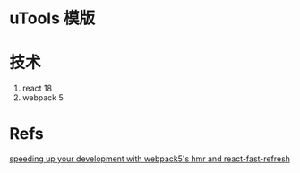 # uTools 模版

# 技术

1. react 18
2. webpack 5


# Refs
[speeding up your development with webpack5's hmr and react-fast-refresh](https://dev.to/workingeeks/speeding-up-your-development-with-webpack-5-hmr-and-react-fast-refresh-of8)